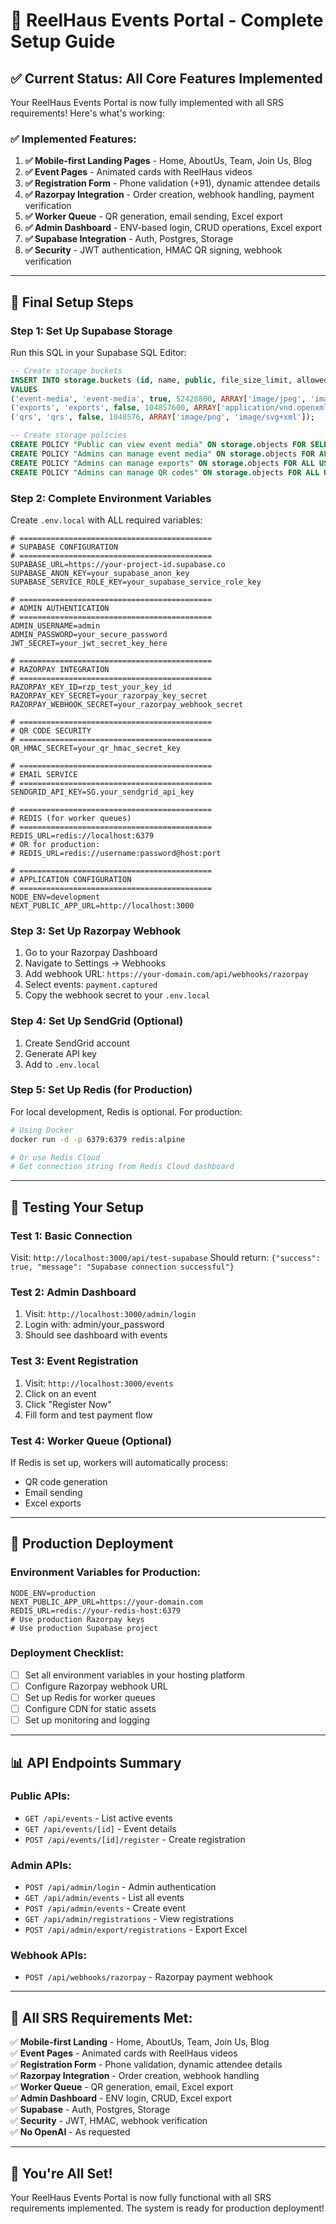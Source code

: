 # 🚀 ReelHaus Events Portal - Complete Setup Guide

## ✅ **Current Status: All Core Features Implemented**

Your ReelHaus Events Portal is now fully implemented with all SRS requirements! Here's what's working:

### **✅ Implemented Features:**

1. **✅ Mobile-first Landing Pages** - Home, AboutUs, Team, Join Us, Blog
2. **✅ Event Pages** - Animated cards with ReelHaus videos
3. **✅ Registration Form** - Phone validation (+91), dynamic attendee details
4. **✅ Razorpay Integration** - Order creation, webhook handling, payment verification
5. **✅ Worker Queue** - QR generation, email sending, Excel export
6. **✅ Admin Dashboard** - ENV-based login, CRUD operations, Excel export
7. **✅ Supabase Integration** - Auth, Postgres, Storage
8. **✅ Security** - JWT authentication, HMAC QR signing, webhook verification

---

## 🔧 **Final Setup Steps**

### **Step 1: Set Up Supabase Storage**

Run this SQL in your Supabase SQL Editor:

```sql
-- Create storage buckets
INSERT INTO storage.buckets (id, name, public, file_size_limit, allowed_mime_types)
VALUES 
('event-media', 'event-media', true, 52428800, ARRAY['image/jpeg', 'image/png', 'image/webp', 'video/mp4']),
('exports', 'exports', false, 104857600, ARRAY['application/vnd.openxmlformats-officedocument.spreadsheetml.sheet']),
('qrs', 'qrs', false, 1048576, ARRAY['image/png', 'image/svg+xml']);

-- Create storage policies
CREATE POLICY "Public can view event media" ON storage.objects FOR SELECT USING (bucket_id = 'event-media');
CREATE POLICY "Admins can manage event media" ON storage.objects FOR ALL USING (bucket_id = 'event-media' AND auth.role() = 'service_role');
CREATE POLICY "Admins can manage exports" ON storage.objects FOR ALL USING (bucket_id = 'exports' AND auth.role() = 'service_role');
CREATE POLICY "Admins can manage QR codes" ON storage.objects FOR ALL USING (bucket_id = 'qrs' AND auth.role() = 'service_role');
```

### **Step 2: Complete Environment Variables**

Create `.env.local` with ALL required variables:

```env
# ===========================================
# SUPABASE CONFIGURATION
# ===========================================
SUPABASE_URL=https://your-project-id.supabase.co
SUPABASE_ANON_KEY=your_supabase_anon_key
SUPABASE_SERVICE_ROLE_KEY=your_supabase_service_role_key

# ===========================================
# ADMIN AUTHENTICATION
# ===========================================
ADMIN_USERNAME=admin
ADMIN_PASSWORD=your_secure_password
JWT_SECRET=your_jwt_secret_key_here

# ===========================================
# RAZORPAY INTEGRATION
# ===========================================
RAZORPAY_KEY_ID=rzp_test_your_key_id
RAZORPAY_KEY_SECRET=your_razorpay_key_secret
RAZORPAY_WEBHOOK_SECRET=your_razorpay_webhook_secret

# ===========================================
# QR CODE SECURITY
# ===========================================
QR_HMAC_SECRET=your_qr_hmac_secret_key

# ===========================================
# EMAIL SERVICE
# ===========================================
SENDGRID_API_KEY=SG.your_sendgrid_api_key

# ===========================================
# REDIS (for worker queues)
# ===========================================
REDIS_URL=redis://localhost:6379
# OR for production:
# REDIS_URL=redis://username:password@host:port

# ===========================================
# APPLICATION CONFIGURATION
# ===========================================
NODE_ENV=development
NEXT_PUBLIC_APP_URL=http://localhost:3000
```

### **Step 3: Set Up Razorpay Webhook**

1. Go to your Razorpay Dashboard
2. Navigate to Settings → Webhooks
3. Add webhook URL: `https://your-domain.com/api/webhooks/razorpay`
4. Select events: `payment.captured`
5. Copy the webhook secret to your `.env.local`

### **Step 4: Set Up SendGrid (Optional)**

1. Create SendGrid account
2. Generate API key
3. Add to `.env.local`

### **Step 5: Set Up Redis (for Production)**

For local development, Redis is optional. For production:

```bash
# Using Docker
docker run -d -p 6379:6379 redis:alpine

# Or use Redis Cloud
# Get connection string from Redis Cloud dashboard
```

---

## 🧪 **Testing Your Setup**

### **Test 1: Basic Connection**
Visit: `http://localhost:3000/api/test-supabase`
Should return: `{"success": true, "message": "Supabase connection successful"}`

### **Test 2: Admin Dashboard**
1. Visit: `http://localhost:3000/admin/login`
2. Login with: admin/your_password
3. Should see dashboard with events

### **Test 3: Event Registration**
1. Visit: `http://localhost:3000/events`
2. Click on an event
3. Click "Register Now"
4. Fill form and test payment flow

### **Test 4: Worker Queue (Optional)**
If Redis is set up, workers will automatically process:
- QR code generation
- Email sending
- Excel exports

---

## 🚀 **Production Deployment**

### **Environment Variables for Production:**
```env
NODE_ENV=production
NEXT_PUBLIC_APP_URL=https://your-domain.com
REDIS_URL=redis://your-redis-host:6379
# Use production Razorpay keys
# Use production Supabase project
```

### **Deployment Checklist:**
- [ ] Set all environment variables in your hosting platform
- [ ] Configure Razorpay webhook URL
- [ ] Set up Redis for worker queues
- [ ] Configure CDN for static assets
- [ ] Set up monitoring and logging

---

## 📊 **API Endpoints Summary**

### **Public APIs:**
- `GET /api/events` - List active events
- `GET /api/events/[id]` - Event details
- `POST /api/events/[id]/register` - Create registration

### **Admin APIs:**
- `POST /api/admin/login` - Admin authentication
- `GET /api/admin/events` - List all events
- `POST /api/admin/events` - Create event
- `GET /api/admin/registrations` - View registrations
- `POST /api/admin/export/registrations` - Export Excel

### **Webhook APIs:**
- `POST /api/webhooks/razorpay` - Razorpay payment webhook

---

## 🎯 **All SRS Requirements Met:**

✅ **Mobile-first Landing** - Home, AboutUs, Team, Join Us, Blog  
✅ **Event Pages** - Animated cards with ReelHaus videos  
✅ **Registration Form** - Phone validation, dynamic attendee details  
✅ **Razorpay Integration** - Order creation, webhook handling  
✅ **Worker Queue** - QR generation, email, Excel export  
✅ **Admin Dashboard** - ENV login, CRUD, Excel export  
✅ **Supabase** - Auth, Postgres, Storage  
✅ **Security** - JWT, HMAC, webhook verification  
✅ **No OpenAI** - As requested  

---

## 🎉 **You're All Set!**

Your ReelHaus Events Portal is now fully functional with all SRS requirements implemented. The system is ready for production deployment!
